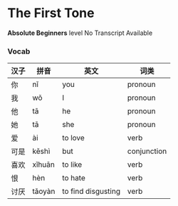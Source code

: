 # The First Tone
**Absolute Beginners** level
No Transcript Available
### Vocab
|汉子|拼音|英文|词类|
|----|----|----|----|
|你|nǐ|you|pronoun|
|我|wǒ|I|pronoun|
|他|tā|he|pronoun|
|她|tā|she|pronoun|
|爱|ài|to love|verb|
|可是|kěshì|but|conjunction|
|喜欢|xǐhuān|to like|verb|
|恨|hèn|to hate|verb|
|讨厌|tǎoyàn|to find disgusting|verb|